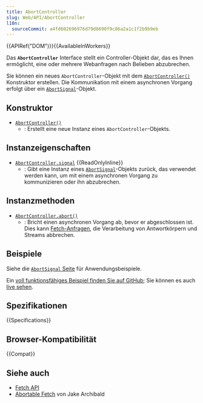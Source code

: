 ```yaml
---
title: AbortController
slug: Web/API/AbortController
l10n:
  sourceCommit: a4fd602696976d79d8690f9c86a2a1c1f2b9b9eb
---
```


{{APIRef("DOM")}}{{AvailableInWorkers}}

Das **`AbortController`** Interface stellt ein Controller-Objekt dar, das es Ihnen ermöglicht, eine oder mehrere Webanfragen nach Belieben abzubrechen.

Sie können ein neues `AbortController`-Objekt mit dem [`AbortController()`](/de/docs/Web/API/AbortController/AbortController) Konstruktor erstellen. Die Kommunikation mit einem asynchronen Vorgang erfolgt über ein [`AbortSignal`](/de/docs/Web/API/AbortSignal)-Objekt.

## Konstruktor

- [`AbortController()`](/de/docs/Web/API/AbortController/AbortController)
  - : Erstellt eine neue Instanz eines `AbortController`-Objekts.

## Instanzeigenschaften

- [`AbortController.signal`](/de/docs/Web/API/AbortController/signal) {{ReadOnlyInline}}
  - : Gibt eine Instanz eines [`AbortSignal`](/de/docs/Web/API/AbortSignal)-Objekts zurück, das verwendet werden kann, um mit einem asynchronen Vorgang zu kommunizieren oder ihn abzubrechen.

## Instanzmethoden

- [`AbortController.abort()`](/de/docs/Web/API/AbortController/abort)
  - : Bricht einen asynchronen Vorgang ab, bevor er abgeschlossen ist. Dies kann [Fetch-Anfragen](/de/docs/Web/API/Window/fetch), die Verarbeitung von Antwortkörpern und Streams abbrechen.

## Beispiele

Siehe die [`AbortSignal` Seite](/de/docs/Web/API/AbortSignal#examples) für Anwendungsbeispiele.

Ein [voll funktionsfähiges Beispiel finden Sie auf GitHub](https://github.com/mdn/dom-examples/tree/main/abort-api); Sie können es auch [live sehen](https://mdn.github.io/dom-examples/abort-api/).

## Spezifikationen

{{Specifications}}

## Browser-Kompatibilität

{{Compat}}

## Siehe auch

- [Fetch API](/de/docs/Web/API/Fetch_API)
- [Abortable Fetch](https://developer.chrome.com/blog/abortable-fetch/) von Jake Archibald
